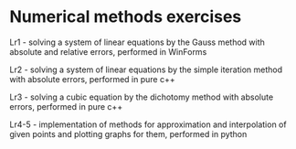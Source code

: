 # Numerical methods exercises

Lr1 - solving a system of linear equations by the Gauss method with absolute and relative errors, performed in WinForms

Lr2 - solving a system of linear equations by the simple iteration method with absolute errors, performed in pure c++

Lr3 - solving a cubic equation by the dichotomy method with absolute errors, performed in pure c++

Lr4-5 - implementation of methods for approximation and interpolation of given points and plotting graphs for them, performed in python
